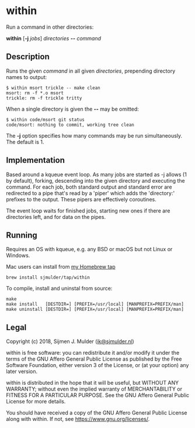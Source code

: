 within
======

Run a command in other directories:

**within** [**-j** *jobs*] *directories* **--** *command*


Description
-----------

Runs the given *command* in all given *directories*,
prepending directory names to output:

    $ within msort trickle -- make clean
    msort: rm -f *.o msort
    trickle: rm -f trickle tritty

When a single directory is given the **--** may be omitted:

    $ within code/msort git status
    code/msort: nothing to commit, working tree clean

The **-j** option specifies how many commands may be run simultaneously.
The default is 1.


Implementation
--------------

Based around a kqueue event loop. As many jobs are started as -j allows (1
by default), forking, descending into the given directory and executing the
command. For each job, both standard output and standard error are
redirected to a pipe that's read by a 'piper' which adds the 'directory:'
prefixes to the output. These pipers are effectively coroutines.

The event loop waits for finished jobs, starting new ones if there are
directories left, and for data on the pipes.


Running
-------

Requires an OS with kqueue, e.g. any BSD or macOS but not Linux or Windows.

Mac users can install from
[my Homebrew tap](https://github.com/sjmulder/homebrew-tap)

    brew install sjmulder/tap/within

To compile, install and uninstal from source:

    make
    make install   [DESTDIR=] [PREFIX=/usr/local] [MANPREFIX=PREFIX/man]
    make uninstall [DESTDIR=] [PREFIX=/usr/local] [MANPREFIX=PREFIX/man]


Legal
-----

Copyright (c) 2018, Sijmen J. Mulder (<ik@sjmulder.nl>)

within is free software: you can redistribute it and/or modify it under
the terms of the GNU Affero General Public License as published by the Free
Software Foundation, either version 3 of the License, or (at your option)
any later version.

within is distributed in the hope that it will be useful, but WITHOUT ANY
WARRANTY; without even the implied warranty of MERCHANTABILITY or FITNESS
FOR A PARTICULAR PURPOSE. See the GNU Affero General Public License for
more details.

You should have received a copy of the GNU Affero General Public License
along with within. If not, see <https://www.gnu.org/licenses/>.
